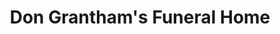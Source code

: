 ---
title: "Don Grantham's Funeral Home"
url: /duncan/don-granthams-funeral-home/
shop: funeral directors
---